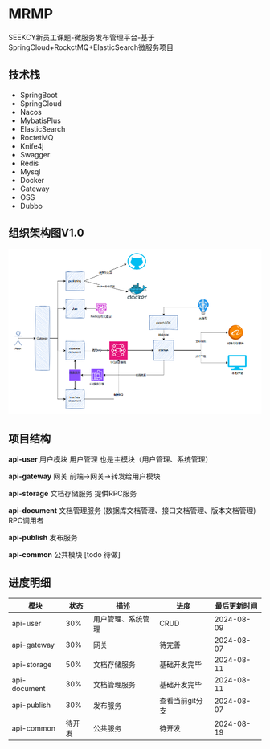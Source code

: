 # MRMP
SEEKCY新员工课题-微服务发布管理平台-基于SpringCloud+RockctMQ+ElasticSearch微服务项目

## 技术栈
- SpringBoot
- SpringCloud
- Nacos
- MybatisPlus
- ElasticSearch
- RoctetMQ
- Knife4j
- Swagger
- Redis
- Mysql
- Docker
- Gateway
- OSS
- Dubbo

## 组织架构图V1.0
![img.png](img.png)

## 项目结构
**api-user** 用户模块 用户管理 也是主模块（用户管理、系统管理） 

**api-gateway** 网关 前端->网关->转发给用户模块

**api-storage** 文档存储服务 提供RPC服务

**api-document** 文档管理服务 (数据库文档管理、接口文档管理、版本文档管理) RPC调用者

**api-publish** 发布服务

**api-common** 公共模块 [todo 待做]

## 进度明细
| 模块 | 状态  | 描述         | 进度        | 最后更新时间     |
| --- |-----|------------|-----------|------------|
| api-user | 30% | 用户管理、系统管理  | CRUD      | 2024-08-09 |
| api-gateway | 30% | 网关         | 待完善       | 2024-08-07 |
| api-storage | 50% | 文档存储服务     | 基础开发完毕    | 2024-08-11 |
| api-document | 30% | 文档管理服务     | 基础开发完毕    | 2024-08-11 |
| api-publish | 30% | 发布服务       | 查看当前git分支 | 2024-08-07 |
| api-common | 待开发 | 公共服务       | 待开发       | 2024-08-19 |